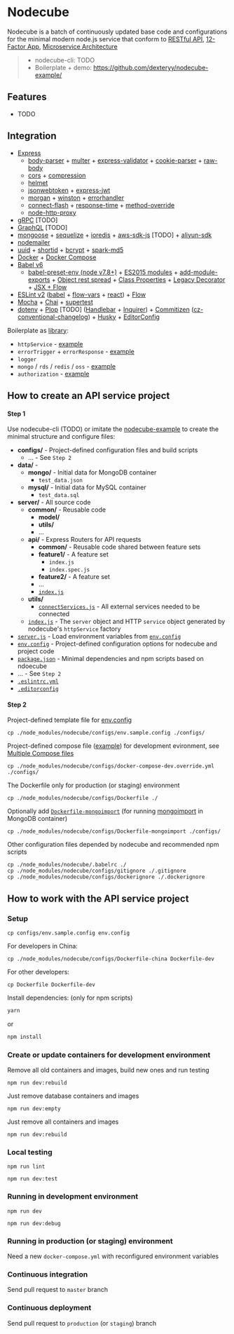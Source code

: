 
# Nodecube

Nodecube is a batch of continuously updated base code and configurations for the minimal modern node.js service that conform to [RESTful API](https://github.com/marmelab/awesome-rest#design), [12-Factor App](https://12factor.net/), [Microservice Architecture](https://github.com/mfornos/awesome-microservices#theory)

> * nodecube-cli: TODO
> * Boilerplate + demo: https://github.com/dexteryy/nodecube-example/

## Features

* TODO

## Integration

* [Express](https://expressjs.com/)
  * [body-parser](https://www.npmjs.com/package/body-parser) + [multer](https://www.npmjs.com/package/multer) + [express-validator](https://www.npmjs.com/package/express-validator) + [cookie-parser](https://www.npmjs.com/package/cookie-parser) + [raw-body](https://www.npmjs.com/package/raw-body)
  * [cors](https://www.npmjs.com/package/cors) + [compression](https://www.npmjs.com/package/compression)
  * [helmet](https://www.npmjs.com/package/helmet)
  * [jsonwebtoken](https://www.npmjs.com/package/jsonwebtoken) + [express-jwt](https://www.npmjs.com/package/express-jwt)
  * [morgan](https://www.npmjs.com/package/morgan) + [winston](https://www.npmjs.com/package/express-winston) + [errorhandler](https://www.npmjs.com/package/errorhandler)
  * [connect-flash](https://www.npmjs.com/package/connect-flash) + [response-time](https://www.npmjs.com/package/response-time) + [method-override](https://www.npmjs.com/package/method-override)
  * [node-http-proxy](https://github.com/nodejitsu/node-http-proxy)
* [gRPC](www.grpc.io) [TODO]
* [GraphQL](graphql.org) [TODO]
* [mongoose](http://mongoosejs.com/) + [sequelize](https://github.com/sequelize/sequelize) + [ioredis](https://github.com/luin/ioredis) + [aws-sdk-js](https://github.com/aws/aws-sdk-js) [TODO] + [aliyun-sdk](https://github.com/aliyun-UED/aliyun-sdk-js)
* [nodemailer](https://www.npmjs.com/package/nodemailer)
* [uuid](https://www.npmjs.com/package/uuid) + [shortid](https://www.npmjs.com/package/shortid) + [bcrypt](https://www.npmjs.com/package/bcrypt) + [spark-md5](https://www.npmjs.com/package/spark-md5)
* [Docker](https://docs.docker.com/engine/reference/builder/) + [Docker Compose](https://docs.docker.com/compose/compose-file/)
* [Babel v6](babeljs.io)
  * [babel-preset-env (node v7.8+)](https://github.com/babel/babel-preset-env) + [ES2015 modules](https://www.npmjs.com/package/babel-plugin-transform-es2015-modules-commonjs) + [add-module-exports](https://github.com/59naga/babel-plugin-add-module-exports) + [Object rest spread](http://babeljs.io/docs/plugins/transform-object-rest-spread/) + [Class Properties](http://babeljs.io/docs/plugins/transform-class-properties/) + [Legacy Decorator](https://www.npmjs.com/package/babel-plugin-transform-decorators-legacy) + [JSX + Flow](http://babeljs.io/docs/plugins/preset-react/)
* [ESLint v2](http://eslint.org/) ([babel](https://www.npmjs.com/package/babel-eslint) + [flow-vars](https://www.npmjs.com/package/eslint-plugin-flow-vars) + [react](https://www.npmjs.com/package/eslint-plugin-react)) + [Flow](flowtype.org)
* [Mocha](http://mochajs.org/) + [Chai](http://chaijs.com/) + [supertest](https://www.npmjs.com/package/supertest)
* [dotenv](https://www.npmjs.com/package/dotenv) + [Plop](https://github.com/amwmedia/plop) [TODO] ([Handlebar](http://handlebarsjs.com/) + [Inquirer](https://www.npmjs.com/package/inquirer)) + [Commitizen](https://www.npmjs.com/package/commitizen) ([cz-conventional-changelog](https://github.com/commitizen/cz-conventional-changelog)) + [Husky](https://github.com/typicode/husky) + [EditorConfig](http://editorconfig.org/)


Boilerplate as [library](https://github.com/dexteryy/nodecube/blob/master/src/):

- `httpService` - [example](https://github.com/dexteryy/nodecube-example/blob/master/server/index.js)
- `errorTrigger` + `errorResponse` - [example](https://github.com/dexteryy/nodecube-example/blob/master/server/api/github/index.js)
- `logger`
- `mongo` / `rds` / `redis` / `oss` - [example](https://github.com/dexteryy/nodecube-example/blob/master/server/utils/connectServices.js)
- `authorization` - [example](https://github.com/dexteryy/nodecube-example/blob/master/server/api/auth/index.js)


## How to create an API service project

#### Step 1

Use nodecube-cli (TODO) or imitate the [nodecube-example](https://github.com/dexteryy/nodecube-example/) to create the minimal structure and configure files:

- **configs/** - Project-defined configuration files and build scripts
  - ... - See `Step 2`
- **data/** -
  - **mongo/** - Initial data for MongoDB container
    - `test_data.json`
  - **mysql/** - Initial data for MySQL container
    - `test_data.sql`
- **server/** - All source code
  - **common/** - Reusable code
    - **model/**  
    - **utils/**  
    - ...
  - **api/** - Express Routers for API requests
    - **common/** - Reusable code shared between feature sets
    - **feature1/** - A feature set
      - `index.js`
      - `index.spec.js`
    - **feature2/** - A feature set
    - ...
    - [`index.js`](https://github.com/dexteryy/nodecube-example/blob/master/server/api/index.js)
  - **utils/**  
    - [`connectServices.js`](https://github.com/dexteryy/nodecube-example/blob/master/server/utils/connectServices.js) - All external services needed to be connected
  - [`index.js`](https://github.com/dexteryy/nodecube-example/blob/master/server/index.js) - The `server` object and HTTP `service` object generated by nodecube's `httpService` factory
- [`server.js`](https://github.com/dexteryy/nodecube-example/blob/master/server.js) - Load environment variables from [`env.config`][custom.env.sample.config]
- [`env.config`][custom.env.sample.config] - Project-defined configuration options for nodecube and project code
- [`package.json`](https://github.com/dexteryy/nodecube-example/blob/master/package.json) - Minimal dependencies and npm scripts based on ndoecube
- ... - See `Step 2`
- [`.eslintrc.yml`](https://github.com/dexteryy/nodecube-example/blob/master/.eslintrc.yml)
- [`.editorconfig`](https://github.com/dexteryy/nodecube-example/blob/master/.editorconfig)

#### Step 2

Project-defined template file for [env.config][custom.env.sample.config]

```
cp ./node_modules/nodecube/configs/env.sample.config ./configs/
```

Project-defined compose file ([example](https://github.com/dexteryy/nodecube-example/blob/master/configs/docker-compose-dev.override.yml)) for development evironment, see [Multiple Compose files](https://docs.docker.com/compose/extends/#multiple-compose-files)

```
cp ./node_modules/nodecube/configs/docker-compose-dev.override.yml ./configs/
```

The Dockerfile only for production (or staging) environment

```
cp ./node_modules/nodecube/configs/Dockerfile ./
```

Optionally add [`Dockerfile-mongoimport`](https://github.com/dexteryy/nodecube-example/blob/master/configs/Dockerfile-mongoimport) (for running [mongoimport](https://docs.mongodb.com/manual/reference/program/mongoimport/) in MongoDB container)

```
cp ./node_modules/nodecube/configs/Dockerfile-mongoimport ./configs/
```

Other configuration files depended by nodecube and recommended npm scripts

```
cp ./node_modules/nodecube/.babelrc ./
cp ./node_modules/nodecube/configs/gitignore ./.gitignore
cp ./node_modules/nodecube/configs/dockerignore ./.dockerignore
```

## How to work with the API service project

### Setup

```
cp configs/env.sample.config env.config
```

For developers in China:

```
cp ./node_modules/nodecube/configs/Dockerfile-china Dockerfile-dev
```

For other developers:

```
cp Dockerfile Dockerfile-dev
```

Install dependencies: (only for npm scripts)

```bash
yarn
```

or

```bash
npm install
```

### Create or update containers for development environment

Remove all old containers and images, build new ones and run testing

```
npm run dev:rebuild
```

Just remove database containers and images

```
npm run dev:empty
```

Just remove all containers and images

```
npm run dev:rebuild
```

### Local testing

```
npm run lint
```

```
npm run dev:test
```

### Running in development environment

```
npm run dev
```

```
npm run dev:debug
```

### Running in production (or staging) environment

Need a new `docker-compose.yml` with reconfigured environment variables

### Continuous integration

Send pull request to `master` branch

### Continuous deployment

Send pull request to `production` (or `staging`) branch


[env.sample.config]: https://github.com/dexteryy/nodecube/blob/master/src/configs/env.sample.config
[custom.env.sample.config]: https://github.com/dexteryy/nodecube-example/blob/master/configs/env.sample.config
